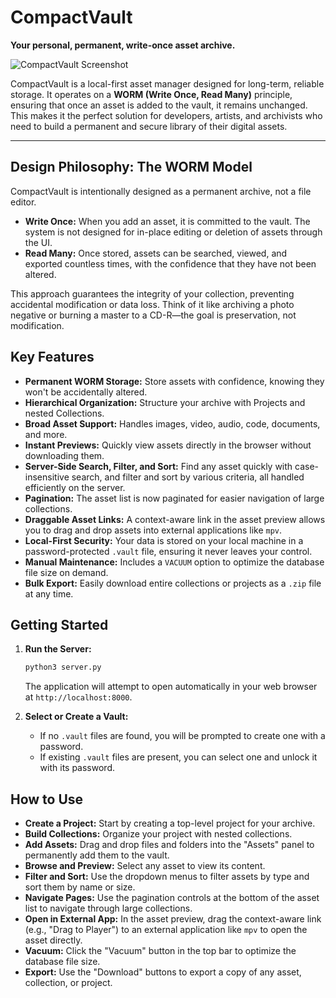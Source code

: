 # CompactVault

**Your personal, permanent, write-once asset archive.**

![CompactVault Screenshot](https://i.imgur.com/tOeRCV6.png)

CompactVault is a local-first asset manager designed for long-term, reliable storage. It operates on a **WORM (Write Once, Read Many)** principle, ensuring that once an asset is added to the vault, it remains unchanged. This makes it the perfect solution for developers, artists, and archivists who need to build a permanent and secure library of their digital assets.

---

## Design Philosophy: The WORM Model

CompactVault is intentionally designed as a permanent archive, not a file editor.

- **Write Once:** When you add an asset, it is committed to the vault. The system is not designed for in-place editing or deletion of assets through the UI.
- **Read Many:** Once stored, assets can be searched, viewed, and exported countless times, with the confidence that they have not been altered.

This approach guarantees the integrity of your collection, preventing accidental modification or data loss. Think of it like archiving a photo negative or burning a master to a CD-R—the goal is preservation, not modification.

## Key Features

- **Permanent WORM Storage:** Store assets with confidence, knowing they won't be accidentally altered.
- **Hierarchical Organization:** Structure your archive with Projects and nested Collections.
- **Broad Asset Support:** Handles images, video, audio, code, documents, and more.
- **Instant Previews:** Quickly view assets directly in the browser without downloading them.
- **Server-Side Search, Filter, and Sort:** Find any asset quickly with case-insensitive search, and filter and sort by various criteria, all handled efficiently on the server.
- **Pagination:** The asset list is now paginated for easier navigation of large collections.
- **Draggable Asset Links:** A context-aware link in the asset preview allows you to drag and drop assets into external applications like `mpv`.
- **Local-First Security:** Your data is stored on your local machine in a password-protected `.vault` file, ensuring it never leaves your control.
- **Manual Maintenance:** Includes a `VACUUM` option to optimize the database file size on demand.
- **Bulk Export:** Easily download entire collections or projects as a `.zip` file at any time.

## Getting Started

1.  **Run the Server:**

    ```bash
    python3 server.py
    ```

    The application will attempt to open automatically in your web browser at `http://localhost:8000`.

2.  **Select or Create a Vault:**
    - If no `.vault` files are found, you will be prompted to create one with a password.
    - If existing `.vault` files are present, you can select one and unlock it with its password.

## How to Use

- **Create a Project:** Start by creating a top-level project for your archive.
- **Build Collections:** Organize your project with nested collections.
- **Add Assets:** Drag and drop files and folders into the "Assets" panel to permanently add them to the vault.
- **Browse and Preview:** Select any asset to view its content.
- **Filter and Sort:** Use the dropdown menus to filter assets by type and sort them by name or size.
- **Navigate Pages:** Use the pagination controls at the bottom of the asset list to navigate through large collections.
- **Open in External App:** In the asset preview, drag the context-aware link (e.g., "Drag to Player") to an external application like `mpv` to open the asset directly.
- **Vacuum:** Click the "Vacuum" button in the top bar to optimize the database file size.
- **Export:** Use the "Download" buttons to export a copy of any asset, collection, or project.
